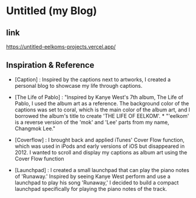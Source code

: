 # Untitled (my Blog)

## link
https://untitled-eelkoms-projects.vercel.app/

## Inspiration & Reference
- [Caption] : Inspired by the captions next to artworks, I created a personal blog to showcase my life through captions.

- [The Life of Pablo] : "Inspired by Kanye West's 7th album, The Life of Pablo, I used the album art as a reference. The background color of the captions was set to coral, which is the main color of the album art, and I borrowed the album's title to create 'THE LIFE OF EELKOM'.  * "'eelkom' is a reverse version of the 'mok' and 'Lee' parts from my name, Changmok Lee."
  
- [Coverflow] : I brought back and applied iTunes' Cover Flow function, which was used in iPods and early versions of iOS but disappeared in 2012. I wanted to scroll and display my captions as album art using the Cover Flow function

- [Launchpad] : I created a small launchpad that can play the piano notes of 'Runaway.' Inspired by seeing Kanye West perform and use a launchpad to play his song 'Runaway,' I decided to build a compact launchpad specifically for playing the piano notes of the track.
